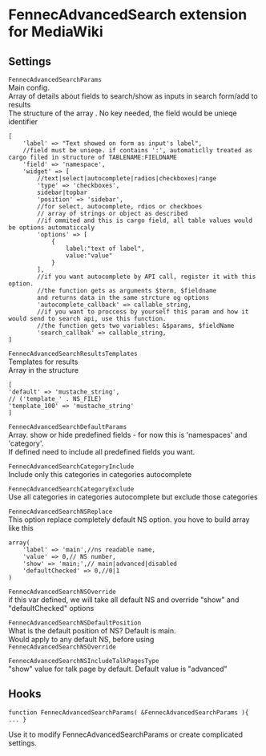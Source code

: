 # FennecAdvancedSearch extension for MediaWiki  

## Settings  

```FennecAdvancedSearchParams```  
Main config.  
Array of details about fields to search/show as inputs in search form/add to results  
The structure of the array .
No key needed, the field would be unieqe identifier
```
[
    'label' => "Text showed on form as input's label",
    //field must be unieqe. if contains ':', automaticlly treated as cargo filed in structure of TABLENAME:FIELDNAME
    'field' => 'namespace',
	'widget' => [
	    //text|select|autocomplete|radios|checkboxes|range
	    'type' => 'checkboxes',
	    sidebar|topbar
	    'position' => 'sidebar',
	    //for select, autocomplete, rdios or checkboes
	    // array of strings or object as described
	    //if ommited and this is cargo field, all table values would be options automaticcaly
	    'options' => [
	        {
	            label:"text of label",
	            value:"value"
	        }
	    ],
	    //if you want autocomplete by API call, register it with this option.
	    //the function gets as arguments $term, $fieldname
	    and returns data in the same strcture og options
	    'autocomplete_callback' => callable_string,
	    //if you want to proccess by yourself this param and how it would send to search api, use this function.
	    //the function gets two variables: &$params, $fieldName
	    'search_callbak' => callable_string,
]
```  
```FennecAdvancedSearchResultsTemplates```  
Templates for results  
Array in the structure  
```
[
'default' => 'mustache_string',
// ('template_' . NS_FILE)
'template_100' => 'mustache_string'
]
```
```FennecAdvancedSearchDefaultParams```  
Array. show or hide predefined fields - for now this is 'namespaces' and 'category'.   
If defined need to include all predefined fields you want.  

```FennecAdvancedSearchCategoryInclude```  
Include only this categories in categories autocomplete  

```FennecAdvancedSearchCategoryExclude```  
Use all categories in categories autocomplete but exclude those categories  

```FennecAdvancedSearchNSReplace```  
This option replace completely default NS option. you hove to build array like this  
```
array(
    'label' => 'main',//ns readable name,
    'value' => 0,// NS number,
    'show' => 'main;',// main|advanced|disabled
    'defaultChecked' => 0,//0|1
)
```  

```FennecAdvancedSearchNSOverride```  
if this var defined, we will take all default NS and override "show" and "defaultChecked" options  

```FennecAdvancedSearchNSDefaultPosition```  
What is the default position of NS? Default is main.  
Would apply to any default NS, before using ```FennecAdvancedSearchNSOverride```

```FennecAdvancedSearchNSIncludeTalkPagesType```  
"show" value for talk page by default. Default value is "advanced"  
## Hooks  
```
function FennecAdvancedSearchParams( &FennecAdvancedSearchParams ){ ... }
```
Use it to modify FennecAdvancedSearchParams or create complicated settings.
